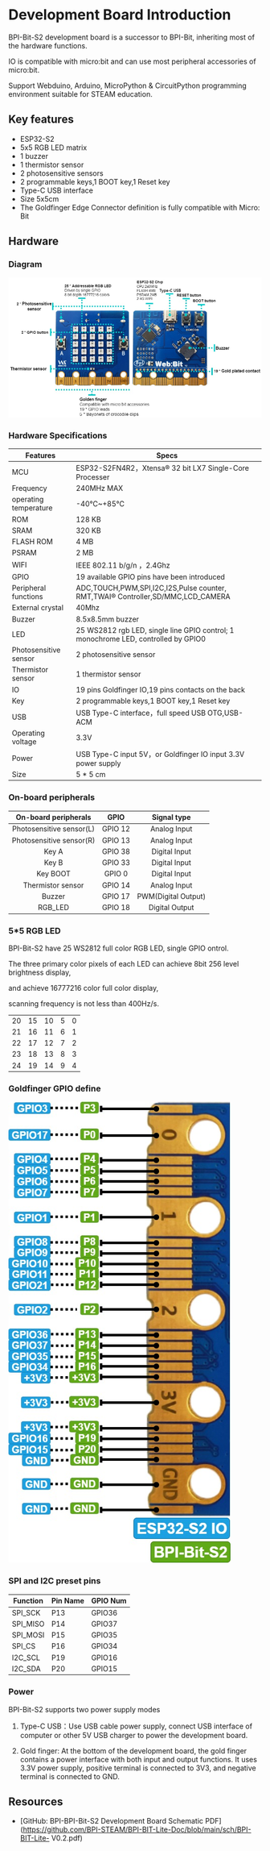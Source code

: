 # Development Board Introduction

BPI-Bit-S2 development board is a successor to BPI-Bit, inheriting most of the hardware functions.

IO is compatible with micro:bit and can use most peripheral accessories of micro:bit.

Support Webduino, Arduino, MicroPython & CircuitPython programming environment suitable for STEAM education.

## Key features

* ESP32-S2
* 5x5 RGB LED matrix
* 1 buzzer
* 1 thermistor sensor
* 2 photosensitive sensors
* 2 programmable keys,1 BOOT key,1 Reset key
* Type-C USB interface
* Size 5x5cm
* The Goldfinger Edge Connector definition is fully compatible with Micro: Bit

## Hardware

### Diagram

![](../assets/images/bpi_bit_v2_interface_en.jpg)

### Hardware Specifications

| Features              | Specs                                                                              |
|-----------------------|------------------------------------------------------------------------------------|
| MCU                   | ESP32-S2FN4R2，Xtensa® 32 bit LX7 Single-Core Processer                            |
| Frequency             | 240MHz MAX                                                                         |
| operating temperature | -40℃~+85℃                                                                          |
| ROM                   | 128 KB                                                                             |
| SRAM                  | 320 KB                                                                             |
| FLASH ROM             | 4 MB                                                                               |
| PSRAM                 | 2 MB                                                                               |
| WIFI                  | IEEE 802.11 b/g/n ，2.4Ghz                                                         |
| GPIO                  | 19 available GPIO pins have been introduced                                        |
| Peripheral functions  | ADC,TOUCH,PWM,SPI,I2C,I2S,Pulse counter, RMT,TWAI® Controller,SD/MMC,LCD_CAMERA    |
| External crystal      | 40Mhz                                                                              |
| Buzzer                | 8.5x8.5mm buzzer                                                                   |
| LED                   | 25 WS2812 rgb LED, single line GPIO control; 1 monochrome LED, controlled by GPIO0 |
| Photosensitive sensor | 2 photosensitive sensor                                                            |
| Thermistor sensor     | 1 thermistor sensor                                                                |
| IO                    | 19 pins Goldfinger IO,19 pins contacts on the back                                 |
| Key                   | 2 programmable keys,1 BOOT key,1 Reset key                                         |
| USB                   | USB Type-C interface，full speed USB OTG,USB-ACM                                   |
| Operating voltage     | 3.3V                                                                               |
| Power                 | USB Type-C input 5V，or Goldfinger IO input 3.3V power supply                      |
| Size                  | 5 * 5 cm                                                                           |


### On-board peripherals

|    On-board peripherals   | GPIO |     Signal type        |
|:-------------:|:--------:|:-------------------:|
| Photosensitive sensor(L) | GPIO 12  | Analog Input        |
| Photosensitive sensor(R) | GPIO 13  | Analog Input        |
| Key A        | GPIO 38  | Digital Input       |
| Key B        | GPIO 33  | Digital Input       |
| Key BOOT     | GPIO 0   | Digital Input       |
| Thermistor sensor    | GPIO 14  | Analog Input        |
| Buzzer        | GPIO 17  | PWM(Digital Output) |
| RGB_LED       | GPIO 18  | Digital Output      |

### 5*5 RGB LED

BPI-Bit-S2 have 25 WS2812 full color RGB LED, single GPIO ontrol.

The three primary color pixels of each LED can achieve 8bit 256 level brightness display,

and achieve 16777216 color full color display,

scanning frequency is not less than 400Hz/s.

|   |    |    |   |   |
|:--:|:--:|:--:|:-:|:-:|
| 20 | 15 | 10 | 5 | 0 |
| 21 | 16 | 11 | 6 | 1 |
| 22 | 17 | 12 | 7 | 2 |
| 23 | 18 | 13 | 8 | 3 |
| 24 | 19 | 14 | 9 | 4 |

### Goldfinger GPIO define

![](../assets/images/bpi_bit_v2_goldfinger.jpg)

### SPI and I2C preset pins

| Function | Pin Name | GPIO Num |
|----------|----------|----------|
| SPI_SCK  | P13      | GPIO36   |
| SPI_MISO | P14      | GPIO37   |
| SPI_MOSI | P15      | GPIO35   |
| SPI_CS   | P16      | GPIO34   |
| I2C_SCL  | P19      | GPIO16   |
| I2C_SDA  | P20      | GPIO15   |

### Power

BPI-Bit-S2 supports two power supply modes

1. Type-C USB：Use USB cable power supply, connect USB interface of computer or other 5V USB charger to power the development board.

2. Gold finger: At the bottom of the development board, the gold finger contains a power interface with both input and output functions. It uses 3.3V power supply, positive terminal is connected to 3V3, and negative terminal is connected to GND.

## Resources

- [GitHub: BPI-BPI-Bit-S2 Development Board Schematic PDF](https://github.com/BPI-STEAM/BPI-BIT-Lite-Doc/blob/main/sch/BPI-BIT-Lite- V0.2.pdf)